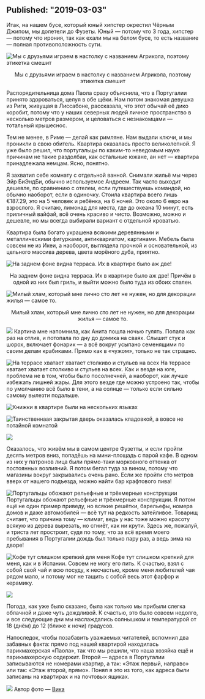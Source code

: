 Published: "2019-03-03"
---------------------------
Итак, на нашем бусе, который юный хипстер окрестил Чёрным Джипом, мы долетели до Фузеты. Юный — потому что 3 года, хипстер — потому что ирония, так как ехали мы на белом бусе, то есть название — полная противоположность сути.


![Мы с друзьями играем в настолку с названием Агрикола, поэтому этикетка смешит](https://lh3.googleusercontent.com/nQSQV34IKruvGrY-U8ykMx8zw4JJLnYydat4RC63McnRk0IxNb5QKDA55jORxReYrXQViJVBedrwbSbkVLQ)
<p style='text-align:center'>Мы с друзьями играем в настолку с названием Агрикола, поэтому этикетка смешит</p>

Распорядительница дома Паола сразу объяснила, что в Португалии принято здороваться, целуя в обе щёки. Нам потом знакомая девушка из Риги, живущая в Лиссабоне, рассказала, что этот обычай её дико коробит, потому что у наших северных людей личное пространство в несколько метров размером, и целоваться с незнакомцами — тотальный крышеснос.

Тем не менее, в Риме — делай как римляне. Нам выдали ключи, и мы проникли в свою обитель. Квартира оказалась просто великолепной. Я уже было решил, что португальцы по каким-то неведомым науке причинам не такие раздолбаи, как остальные южане, ан нет — квартира принадлежала немцам. Ясно, понятно.

Я захватил себе комнату с отдельной ванной. Снимали жильё мы через Эйр БиЭндБи, обычно используемое Андреем. Так часто выходит дешевле, по сравнению с отелем, если путешествуешь командой, но обычно наоборот, если в одиночку.
Стоила квартира всего лишь €187.29, это на 5 человек и ребёнка, на 6 ночей. Это около 6 евро на взрослого. Я считаю, лимонад для места, где до океана 10 минут, есть приличный вайфай, всё очень красиво и чисто. Возможно, можно и дешевле, но мы всегда выбирали вариант с отдельной кроватью.

Квартира была богато украшена всякими деревянными и металлическими фигурками, антиквариатом, картинами. Мебель была совсем не из Икеи, а наоборот, выглядела прочной и основательной, из цельного массива дерева, цвета морёного дуба, приятно.


![На заднем фоне видна терраса. Их в квартире было аж две!](https://lh3.googleusercontent.com/1ZLmIIC8W9auFVILX4fTl2M_RaM3n95GYEjv1Zq1DBs9_MCnVmo5Sgmc7lelHSAzlFFDdOm63y0F0J5z7Bo)
<p style='text-align:center'>На заднем фоне видна терраса. Их в квартире было аж две! Причём в одной из них был гриль, и выйти можно было туда из обоих спален.</p>



![Милый хлам, который мне лично сто лет не нужен, но для декорации жилья — самое то.](https://lh3.googleusercontent.com/mglySiccE4lVgfqIy9cNYcCdPv4Cr-N3ibeAeMa9w9KUHZBQF0zkkz76QhdvsCxej3RZvjj0yClWpbEPqi0)<p style='text-align:center'>
Милый хлам, который мне лично сто лет не нужен, но для декорации жилья — самое то.</p>

![](https://lh3.googleusercontent.com/UbpIFCpiqI6ZeZRYuVSnz95nkZTwmBt9V1ixFKSfWnNWIFYC3Q1eWRIg4a3mbiJ3di1dfe3LCZLSFi6cePs)
Картина мне напомнила, как Анита пошла ночью гулять. Попала как раз на отлив, и потопала по дну до домика на сваях. Слышит стук и шорох, включает фонарик — а всё вокруг усыпано семенящими по своим делам крабиками. Прямо как в &laquo;чужом&raquo;, только не так страшно.


![На террасе хватает хватает столкиво и стульев на всех](https://lh3.googleusercontent.com/5J43PauQoneGbxR_JLzGG4yDJnX-E_tohYI-Aet5yTtTjGr4_eLT1D5mC-T-2hiL_Dxh3CIU9sVSaSeXQIo)
На террасе хватает хватает столкиво и стульев на всех. Как и везде на юге, проблема не в том, чтобы было посолнечней, а наоборот, как лучше избежать лишней жары. Для этого везде где можно устроено так, чтобы по умолчанию всё было в тени, а на солнце — только если сильно самому вылезти подальше.

![Книжки в квартире были на нескольких языках](https://lh3.googleusercontent.com/yWY_Ts30uoRwEuSG5e3BgpRl8pRi6wKfViqUFN3SLlA5idzSw1kcHKhFrqMT5bz9Ew-azy4R9TrpE7fe8DA)

![Таинственнаая закрытая дверь оказалась кладовкой, а вовсе не потайной комнатой](https://lh3.googleusercontent.com/p3uBMWZZftgQEwLASJN7G2N5rm1frZBWi1ubfbFeVwhnuQuWm6V2MG0WmDOSA1hlkRP9PavHbnQgnVJ2JQY)

![](https://lh3.googleusercontent.com/i25Fh2b--M-LkPMJ-W0H733oVusdR2iG9gvXI3A3btZUYZf5G4BirMi-a7xmbZx64QSYlaUwbQtaN-Rt854)

Оказалось, что живём мы в самом центре Фузетты, и если пройти десять метров вниз, попадёшь на мини-площадь с парой кафе. В одном из них у патронов лица были прямо-таки морковного оттенка от постоянных возлияний. Я потом бегал туда за вином, потому что магазины вокруг закрывались очень рано. Если же пройти сто метров вверх от нашего подъезда, можно найти бар крафтового пива!


![Португальцы обожают рельефные и трёхмерные конструкции](https://lh3.googleusercontent.com/F8y91tRGPMEpuzHC1hNimGXvcSNMQyYqgGH8HBCyXXVDnS9peiIOW61BgJlS2n-ZTjZ3pUhkN53OkWqOjes)
Португальцы обожают рельефные и трёхмерные конструкции. Я потом ещё не один пример приведу, но всякие решётки, барельефы, номера домов и даже автомобилей — всё тут на редкость затейливое. Товарищ считает, что причина тому — климат, ведь у нас тоже можно красоту всякую из дерева вырезать, но сгниёт, как ни крути. Здесь же, пожалуй, и триста лет простроит, судя по тому, что за всё время моего пребывания в Португалии дождь был только пару раз, а ведь зима на дворе!


![Кофе тут слишком крепкий для меня](https://lh3.googleusercontent.com/ktHeGZRRVUdgAtZxGDZ-EE3tumGQjjl48ir2l8d98w34Uzaiglj7r8Iy94w1oK50Fc0qtjzpXYOe8Zex1F4)
Кофе тут слишком крепкий для меня, как и в Испании. Совсем не могу его пить. К счастью, взял с собой свой чай и всю посуду, к несчастью, кроме меня любителей чая рядом мало, и потому мог не тащить с собой весь этот фарфор и керамику.


![](https://lh3.googleusercontent.com/SDohVqX7VoIPGZLhtAKGrqtmh0oBODHjBEIaAoGo8YjCClqDpbjP_bxFJM93iREOHxnmEFuylPs3HL8n_30)


Погода, как уже было сказано, была как только мы прибыли слегка облачной и даже чуть дождливой. К счастью, это было совсем недолго, и все следующие дни мы наслаждались солнышком и температурой от 18 (днём) до 12 (ближе к ночи) градусов.

Напоследок, чтобы позабавить уважаемых читателей, вспомнил два забавных факта: прямо под нашей квартирой находилась парикмахерская &laquo;Паола&raquo;, так что мы решили, что наша хозяйка ещё и парикмахерскую содержит. Второй — адреса в Португалии записываются не номерами квартир, а так: &laquo;Этаж первый, направо&raquo; или так: &laquo;Этаж второй, прямо». Понял я это из того, как адреса были записаны на квартирах и на почтовых ящиках.


![](https://lh3.googleusercontent.com/Lyuenelhgg_vHp7r-uRHxLa3yN_zLGCdu70DikDgBv548Rta6vIChdQDyM-GEal1J31-NCOazMGpfE2kvLQ)
Автор фото — [Вика](https://www.instagram.com/viktorija_shaktishali/)